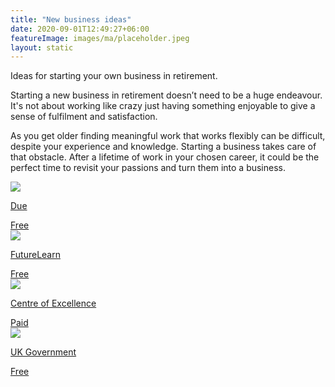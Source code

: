 ```yaml
---
title: "New business ideas"
date: 2020-09-01T12:49:27+06:00
featureImage: images/ma/placeholder.jpeg
layout: static
---
```


Ideas for starting your own business in retirement.

Starting a new business in retirement doesn’t need to be a huge endeavour. It's not about working like crazy just having something enjoyable to give a sense of fulfilment and satisfaction.

As you get older finding meaningful work that works flexibly can be difficult, despite your experience and knowledge. Starting a business takes care of that obstacle. After a lifetime of work in your chosen career, it could be the perfect time to revisit your passions and turn them into a business.

<a class="ma-link" href="https://due.com/blog/10-retirement-friendly-business-ideas-for-the-over-50s/"><div class="ma-card ma-card-Learning"><div class="ma-icon"><img src ="/images/Icon-check - learning - opacity.svg"/></div><div class="ma-name"><p>Due</p></div><div class="ma-paid-text"><span>Free</span></div></div></a><a class="ma-link" href="https://www.futurelearn.com/courses/starting-a-business-1"><div class="ma-card ma-card-Learning"><div class="ma-icon"><img src ="/images/Icon-check - learning - opacity.svg"/></div><div class="ma-name"><p>FutureLearn</p></div><div class="ma-paid-text"><span>Free</span></div></div></a><a class="ma-link" href="https://www.centreofexcellence.com/"><div class="ma-card ma-card-Learning"><div class="ma-icon"><img src ="/images/Icon-pound - learning - opacity.svg"/></div><div class="ma-name"><p>Centre of Excellence</p></div><div class="ma-paid-text"><span>Paid</span></div></div></a><a class="ma-link" href="https://www.gov.uk/set-up-business"><div class="ma-card ma-card-Learning"><div class="ma-icon"><img src ="/images/Icon-check - learning - opacity.svg"/></div><div class="ma-name"><p>UK Government</p></div><div class="ma-paid-text"><span>Free</span></div></div></a>  

<br/><br/>






